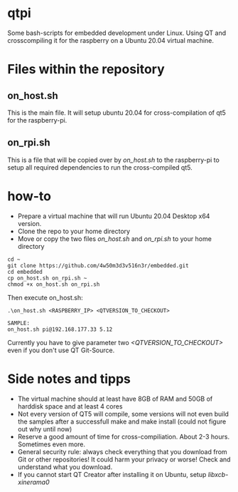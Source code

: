 # qtpi

Some bash-scripts for embedded development under Linux. Using QT and crosscompiling it for the raspberry on a Ubuntu 20.04 virtual machine.

# Files within the repository
## on_host.sh

This is the main file. It will setup ubuntu 20.04 for cross-compilation of qt5 for the raspberry-pi.

## on_rpi.sh

This is a file that will be copied over by *on_host.sh* to the raspberry-pi to setup all required dependencies to run the cross-compiled qt5.

# how-to

- Prepare a virtual machine that will run Ubuntu 20.04 Desktop x64 version.
- Clone the repo to your home directory
- Move or copy the two files *on_host.sh* and *on_rpi.sh* to your home directory

```console
cd ~
git clone https://github.com/4w50m3d3v516n3r/embedded.git
cd embedded
cp on_host.sh on_rpi.sh ~
chmod +x on_host.sh on_rpi.sh
```
Then execute on_host.sh:
```console
.\on_host.sh <RASPBERRY_IP> <QTVERSION_TO_CHECKOUT>

SAMPLE:
on_host.sh pi@192.168.177.33 5.12
```
Currently you have to give parameter two *<QTVERSION_TO_CHECKOUT>* even if you don't use QT Git-Source.

# Side notes and tipps

- The virtual machine should at least have 8GB of RAM and 50GB of harddisk space and at least 4 cores
- Not every version of QT5 will compile, some versions will not even build the samples after a successfull make and make install (could not figure out why until now)
- Reserve a good amount of time for cross-compiliation. About 2-3 hours. Sometimes even more.
- General security rule: always check everything that you download from Git or other repositories! It could harm your privacy or worse! Check and understand what you download.
- If you cannot start QT Creator after installing it on Ubuntu, setup *libxcb-xinerama0*




